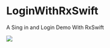 # LoginWithRxSwift
A Sing in and Login Demo With RxSwift

![](https://github.com/CoderTian/LoginWithRxSwift/blob/master/images/demo.gif?raw=true)





